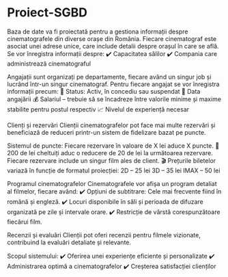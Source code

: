 # Proiect-SGBD

  Baza de date va fi proiectată pentru a gestiona informații despre cinematografele din diverse orașe din România. Fiecare cinematograf este asociat unei adrese unice, care include detalii despre orașul în care se află. Se vor înregistra informații despre:
✔️ Capacitatea sălilor
✔️ Compania care administrează cinematograful 

  Angajații sunt organizați pe departamente, fiecare având un singur job și lucrând într-un singur cinematograf.
Pentru fiecare angajat se vor înregistra informații precum:
📌 Status: Activ, în concediu sau suspendat
📅 Data angajării
💰 Salariul – trebuie să se încadreze între valorile minime și maxime stabilite pentru postul respectiv
📈 Nivelul de experiență necesar

  Clienți și rezervări
Clienții cinematografelor pot face mai multe rezervări și beneficiază de reduceri printr-un sistem de fidelizare bazat pe puncte.

  Sistemul de puncte:
Fiecare rezervare în valoare de X lei aduce X puncte.
🎁 200 de lei cheltuiți aduc o reducere de 20 de lei la următoarea rezervare.
Fiecare rezervare include un singur film ales de client.
🎬 Prețurile biletelor variază în funcție de formatul proiecției:
2D – 25 lei
3D – 35 lei
IMAX – 50 lei

  Programul cinematografelor
Cinematografele vor afișa un program detaliat al filmelor, fiecare având:
✔️ Opțiuni de subtitrare: Cele mai frecvente fiind în română și engleză.
✔️ Locuri disponibile în săli și perioada de difuzare organizată pe zile și intervale orare.
✔️ Restricție de vârstă corespunzătoare fiecărui film.

  Recenzii și evaluări
Clienții pot oferi recenzii pentru filmele vizionate, contribuind la evaluări detaliate și relevante.

   Scopul sistemului:
✔️ Oferirea unei experiențe eficiente și personalizate
✔️ Administrarea optimă a cinematografelor
✔️ Creșterea satisfacției clienților


